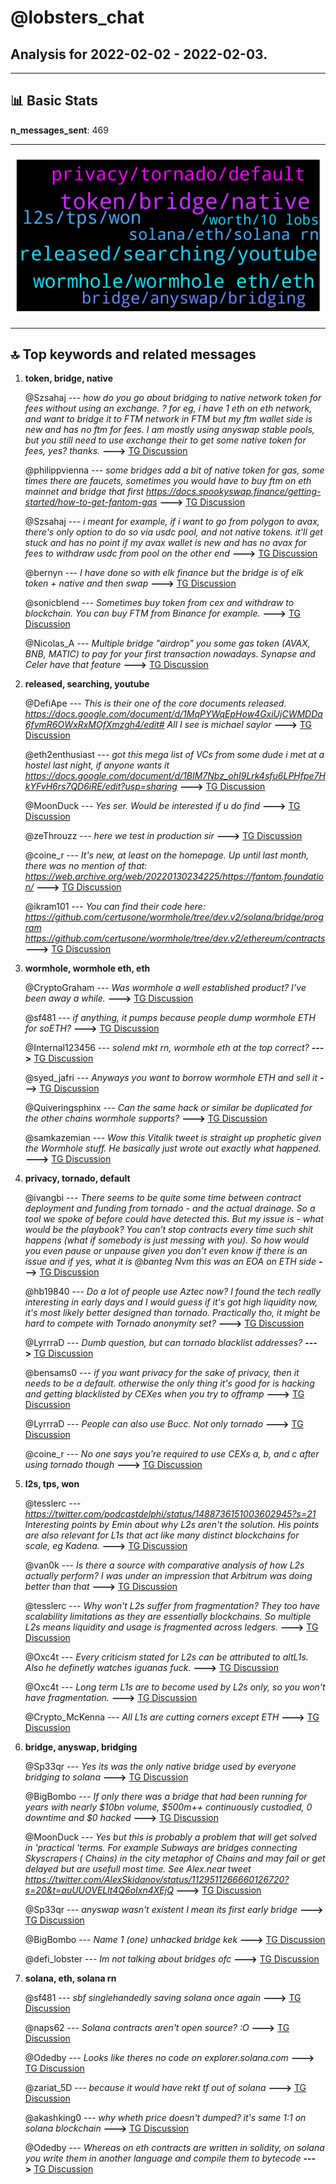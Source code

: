 # **@lobsters_chat**
 ## Analysis for **2022-02-02** - **2022-02-03**.

---

## 📊 **Basic Stats**

**n_messages_sent**: 469

---
![wordcloud](lobsters_chat_1Days_wordcloud.png)

---


## 🔝 **Top keywords and related messages**

1. **token, bridge, native**

    @Szsahaj --- *how do you go about bridging to native network token for fees without using an exchange. ?  for eg, i have 1 eth on eth network, and want to bridge it to FTM network in FTM but my ftm wallet side is new and has no ftm for fees.  I am mostly using anyswap stable pools, but you still need to use exchange their to get some native token for fees, yes? thanks.* **--->** [TG Discussion](https://t.me/lobsters_chat/322804)

    @philippvienna --- *some bridges add a bit of native token for gas, some times there are faucets, sometimes you would have to buy ftm on eth mainnet and bridge that first  https://docs.spookyswap.finance/getting-started/how-to-get-fantom-gas* **--->** [TG Discussion](https://t.me/lobsters_chat/322805)

    @Szsahaj --- *i meant for example, if i want to go from polygon to avax, there's only option to do so via usdc pool, and not native tokens. it'll get stuck and has no point if my avax wallet is new and has no avax for fees to withdraw usdc from pool on the other end* **--->** [TG Discussion](https://t.me/lobsters_chat/322812)

    @bernyn --- *I have done so with elk finance but the bridge is of elk token + native and then swap* **--->** [TG Discussion](https://t.me/lobsters_chat/322814)

    @sonicblend --- *Sometimes buy token from cex and withdraw to blockchain. You can buy FTM from Binance for example.* **--->** [TG Discussion](https://t.me/lobsters_chat/322807)

    @Nicolas_A --- *Multiple bridge "airdrop" you some gas token (AVAX, BNB, MATIC) to pay for your first transaction nowadays. Synapse and Celer have that feature* **--->** [TG Discussion](https://t.me/lobsters_chat/322819)

2. **released, searching, youtube**

    @DefiApe --- *This is their one of the core documents released.  https://docs.google.com/document/d/1MqPYWqEpHow4GxiUjCWMDDa6fvmR6OWxRxMOfXmzgh4/edit#  All I see is michael saylor* **--->** [TG Discussion](https://t.me/lobsters_chat/322367)

    @eth2enthusiast --- *got this mega list of VCs from some dude i met at a hostel last night, if anyone wants it https://docs.google.com/document/d/1BIM7Nbz_ohI9Lrk4sfu6LPHfpe7HkYFvH6rs7QD6iRE/edit?usp=sharing* **--->** [TG Discussion](https://t.me/lobsters_chat/322345)

    @MoonDuck --- *Yes ser. Would be interested if u do find* **--->** [TG Discussion](https://t.me/lobsters_chat/322342)

    @zeThrouzz --- *here we test in production sir* **--->** [TG Discussion](https://t.me/lobsters_chat/322459)

    @coine_r --- *It's new, at least on the homepage. Up until last month, there was no mention of that: https://web.archive.org/web/20220130234225/https://fantom.foundation/* **--->** [TG Discussion](https://t.me/lobsters_chat/322305)

    @ikram101 --- *You can find their code here:  https://github.com/certusone/wormhole/tree/dev.v2/solana/bridge/program  https://github.com/certusone/wormhole/tree/dev.v2/ethereum/contracts* **--->** [TG Discussion](https://t.me/lobsters_chat/322534)

3. **wormhole, wormhole eth, eth**

    @CryptoGraham --- *Was wormhole a well established product? I’ve been away a while.* **--->** [TG Discussion](https://t.me/lobsters_chat/322624)

    @sf481 --- *if anything, it pumps because people dump wormhole ETH for soETH?* **--->** [TG Discussion](https://t.me/lobsters_chat/322409)

    @Internal123456 --- *solend mkt rn, wormhole eth at the top correct?* **--->** [TG Discussion](https://t.me/lobsters_chat/322449)

    @syed_jafri --- *Anyways you want to borrow wormhole ETH and sell it* **--->** [TG Discussion](https://t.me/lobsters_chat/322423)

    @Quiveringsphinx --- *Can the same hack or similar be duplicated for the other chains wormhole supports?* **--->** [TG Discussion](https://t.me/lobsters_chat/322539)

    @samkazemian --- *Wow this Vitalik tweet is straight up prophetic given the Wormhole stuff. He basically just wrote out exactly what happened.* **--->** [TG Discussion](https://t.me/lobsters_chat/322490)

4. **privacy, tornado, default**

    @ivangbi --- *There seems to be quite some time between contract deployment and funding from tornado - and the actual drainage. So a tool we spoke of before could have detected this. But my issue is - what would be the playbook? You can’t stop contracts every time such shit happens (what if somebody is just messing with you). So how would you even pause or unpause given you don’t even know if there is an issue and if yes, what it is @banteg  Nvm this was an EOA on ETH side* **--->** [TG Discussion](https://t.me/lobsters_chat/322448)

    @hb19840 --- *Do a lot of people use Aztec now?  I found the tech really interesting in early days and I would guess if it's got high liquidity now, it's most likely better designed than tornado.  Practically tho, it might be hard to compete with Tornado anonymity set?* **--->** [TG Discussion](https://t.me/lobsters_chat/322246)

    @LyrrraD --- *Dumb question, but can tornado blacklist addresses?* **--->** [TG Discussion](https://t.me/lobsters_chat/322557)

    @bensams0 --- *if you want privacy for the sake of privacy, then it needs to be a default. otherwise the only thing it's good for is hacking and getting blacklisted by CEXes when you try to offramp* **--->** [TG Discussion](https://t.me/lobsters_chat/322589)

    @LyrrraD --- *People can also use Bucc. Not only tornado* **--->** [TG Discussion](https://t.me/lobsters_chat/322605)

    @coine_r --- *No one says you're required to use CEXs a, b, and c after using tornado though* **--->** [TG Discussion](https://t.me/lobsters_chat/322604)

5. **l2s, tps, won**

    @tesslerc --- *https://twitter.com/podcastdelphi/status/1488736151003602945?s=21  Interesting points by Emin about why L2s aren't the solution. His points are also relevant for L1s that act like many distinct blockchains for scale, eg Kadena.* **--->** [TG Discussion](https://t.me/lobsters_chat/322249)

    @van0k --- *Is there a source with comparative analysis of how L2s actually perform? I was under an impression that Arbitrum was doing better than that* **--->** [TG Discussion](https://t.me/lobsters_chat/322273)

    @tesslerc --- *Why won't L2s suffer from fragmentation? They too have scalability limitations as they are essentially blockchains. So multiple L2s means liquidity and usage is fragmented across ledgers.* **--->** [TG Discussion](https://t.me/lobsters_chat/322261)

    @Oxc4t --- *Every criticism stated for L2s can be attributed to altL1s. Also he definetly watches iguanas fuck.* **--->** [TG Discussion](https://t.me/lobsters_chat/322252)

    @Oxc4t --- *Long term L1s are to become used by L2s only, so you won't have fragmentation.* **--->** [TG Discussion](https://t.me/lobsters_chat/322255)

    @Crypto_McKenna --- *All L1s are cutting corners except ETH* **--->** [TG Discussion](https://t.me/lobsters_chat/322262)

6. **bridge, anyswap, bridging**

    @Sp33qr --- *Yes its was the only native bridge used by everyone bridging to solana* **--->** [TG Discussion](https://t.me/lobsters_chat/322633)

    @BigBombo --- *If only there was a bridge that had been running for years with nearly $10bn volume, $500m++ continuously custodied, 0 downtime and $0 hacked* **--->** [TG Discussion](https://t.me/lobsters_chat/322512)

    @MoonDuck --- *Yes but this is probably a problem that will get solved in 'practical  'terms. For example Subways are bridges connecting Skyscrapers ( Chains) in the city metaphor of Chains and may fail or get delayed but are usefull most time.  See Alex.near  tweet   https://twitter.com/AlexSkidanov/status/1129511266660126720?s=20&t=auUUOVELlt4Q6oIxn4XEjQ* **--->** [TG Discussion](https://t.me/lobsters_chat/322720)

    @Sp33qr --- *anyswap wasn't existent I mean its first early bridge* **--->** [TG Discussion](https://t.me/lobsters_chat/322636)

    @BigBombo --- *Name 1 (one) unhacked bridge kek* **--->** [TG Discussion](https://t.me/lobsters_chat/322518)

    @defi_lobster --- *Im not talking about bridges ofc* **--->** [TG Discussion](https://t.me/lobsters_chat/322860)

7. **solana, eth, solana rn**

    @sf481 --- *sbf singlehandedly saving solana once again* **--->** [TG Discussion](https://t.me/lobsters_chat/322611)

    @naps62 --- *Solana contracts aren't open source? :O* **--->** [TG Discussion](https://t.me/lobsters_chat/322508)

    @Odedby --- *Looks like theres no code on explorer.solana.com* **--->** [TG Discussion](https://t.me/lobsters_chat/322532)

    @zariat_5D --- *because it would have rekt tf out of solana* **--->** [TG Discussion](https://t.me/lobsters_chat/322830)

    @akashking0 --- *why wheth price doesn't dumped? it's same 1:1 on solana blockchain* **--->** [TG Discussion](https://t.me/lobsters_chat/322718)

    @Odedby --- *Whereas on eth contracts are written in solidity, on solana you write them in another language and compile them to bytecode* **--->** [TG Discussion](https://t.me/lobsters_chat/322527)

